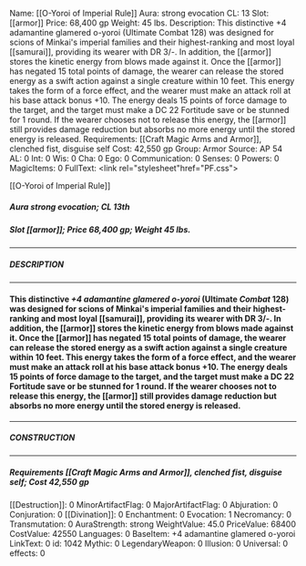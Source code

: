 Name: [[O-Yoroi of Imperial Rule]]
Aura: strong evocation
CL: 13
Slot: [[armor]]
Price: 68,400 gp
Weight: 45 lbs.
Description: This distinctive +4 adamantine glamered o-yoroi (Ultimate Combat 128) was designed for scions of Minkai's imperial families and their highest-ranking and most loyal [[samurai]], providing its wearer with DR 3/-. In addition, the [[armor]] stores the kinetic energy from blows made against it. Once the [[armor]] has negated 15 total points of damage, the wearer can release the stored energy as a swift action against a single creature within 10 feet. This energy takes the form of a force effect, and the wearer must make an attack roll at his base attack bonus +10. The energy deals 15 points of force damage to the target, and the target must make a DC 22 Fortitude save or be stunned for 1 round. If the wearer chooses not to release this energy, the [[armor]] still provides damage reduction but absorbs no more energy until the stored energy is released.
Requirements: [[Craft Magic Arms and Armor]], clenched fist, disguise self
Cost: 42,550 gp
Group: Armor
Source: AP 54
AL: 0
Int: 0
Wis: 0
Cha: 0
Ego: 0
Communication: 0
Senses: 0
Powers: 0
MagicItems: 0
FullText: <link rel="stylesheet"href="PF.css"><div class="heading"><p class="alignleft">[[O-Yoroi of Imperial Rule]]</p><div style="clear: both;"></div></div><div><h5><b>Aura </b>strong evocation; <b>CL </b>13th</h5><h5><b>Slot </b>[[armor]]; <b>Price </b>68,400 gp; <b>Weight </b>45 lbs.</h5></div><hr/><div><h5><b>DESCRIPTION</b></h5></div><hr/><div><h4><p>This distinctive <i>+4 adamantine glamered o-yoroi</i> (Ultimate <i>Combat</i> 128) was designed for scions of Minkai's imperial families and their highest-ranking and most loyal [[samurai]], providing its wearer with DR 3/-. In addition, the [[armor]] stores the kinetic energy from blows made against it. Once the [[armor]] has negated 15 total points of damage, the wearer can release the stored energy as a swift action against a single creature within 10 feet. This energy takes the form of a force effect, and the wearer must make an attack roll at his base attack bonus +10. The energy deals 15 points of force damage to the target, and the target must make a DC 22 Fortitude save or be stunned for 1 round. If the wearer chooses not to release this energy, the [[armor]] still provides damage reduction but absorbs no more energy until the stored energy is released.</p></h4></div><hr/><div><h5><b>CONSTRUCTION</b></h5></div><hr/><div><h5><b>Requirements </b>[[Craft Magic Arms and Armor]], <i>clenched fist</i>, <i>disguise self</i>; <b>Cost </b>42,550 gp</h5></div>
[[Destruction]]: 0
MinorArtifactFlag: 0
MajorArtifactFlag: 0
Abjuration: 0
Conjuration: 0
[[Divination]]: 0
Enchantment: 0
Evocation: 1
Necromancy: 0
Transmutation: 0
AuraStrength: strong
WeightValue: 45.0
PriceValue: 68400
CostValue: 42550
Languages: 0
BaseItem: +4 adamantine glamered o-yoroi
LinkText: 0
id: 1042
Mythic: 0
LegendaryWeapon: 0
Illusion: 0
Universal: 0
effects: 0
